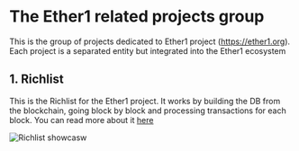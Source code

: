 # The Ether1 related projects group

This is the group of projects dedicated to Ether1 project (https://ether1.org).
Each project is a separated entity but integrated into the Ether1 ecosystem

## 1. Richlist

This is the Richlist for the Ether1 project. It works by building the DB from the blockchain, going block by block and processing transactions for each block.
You can read more about it [here](https://github.com/taeguscromis/etho/tree/master/richlist)

![Richlist showcasw](https://github.com/taeguscromis/etho/blob/master/richlist/showcase.jpg)
